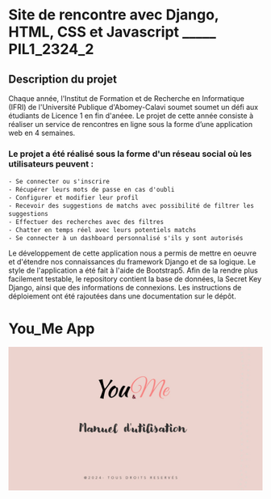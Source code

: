# Site de rencontre avec Django, HTML, CSS et Javascript _____ PIL1_2324_2 

## Description du projet 
  Chaque année, l'Institut de Formation et de Recherche en Informatique (IFRI) de l'Université Publique d'Abomey-Calavi soumet soumet un défi aux étudiants de Licence 1 en fin d'anéee. Le projet de cette année consiste à réaliser un service de rencontres en ligne sous la forme d’une application web en 4 semaines.
### Le projet a été réalisé sous la forme d'un réseau social où les utilisateurs peuvent : 
    - Se connecter ou s'inscrire
    - Récupérer leurs mots de passe en cas d'oubli
    - Configurer et modifier leur profil
    - Recevoir des suggestions de matchs avec possibilité de filtrer les suggestions
    - Effectuer des recherches avec des filtres
    - Chatter en temps réel avec leurs potentiels matchs
    - Se connecter à un dashboard personnalisé s'ils y sont autorisés

  Le développement de cette application nous a permis de mettre en oeuvre et d'étendre nos connaissances du framework Django et de sa logique. Le style de l'application a été fait à l'aide de Bootstrap5.
Afin de la rendre plus facilement testable, le repository contient la base de données, la Secret Key Django, ainsi que des informations de connexions. Les instructions de déploiement ont été rajoutées dans une documentation sur le dépôt.

# You_Me App

![Logo du Projet](You_me.jpg)
